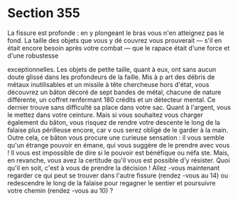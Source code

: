# Section 355

La fissure est profonde : en y plongeant le bras vous n'en
atteignez pas le fond. La taille des objets que vous y dé couvrez
vous prouverait — s'il en était encore besoin après votre combat
— que le rapace était d'une force et d'une robustesse

exceptionnelles. Les objets de petite taille, quant à eux, ont sans
aucun doute glissé dans les profondeurs de la faille. Mis à p art
des débris de métaux inutilisables et un missile à tête chercheuse
hors d'état, vous découvrez un bâton décoré de sept bandes de
métal, chacune de nature différente, un coffret renfermant 180
crédits et un détecteur mental. Ce  dernier trouve sans difficulté
sa place dans votre sac. Quant à l'argent, vous le mettez dans
votre ceinture. Mais si vous souhaitez vous charger également du
bâton, vous risquez de rendre votre descente le long de la falaise
plus périlleuse encore, car v ous serez obligé de le garder à la
main. Outre cela, ce bâton vous procure une curieuse sensation :
il vous semble qu'un étrange pouvoir en émane, qui vous suggère
de le prendre avec vous ! Il vous est impossible de dire si le
pouvoir est bénéfique ou néfa ste. Mais, en revanche, vous avez la
certitude qu'il vous est possible d'y résister. Quoi qu'il en soit,
c'est à vous de prendre la décision ! Allez -vous maintenant
regarder ce qui peut se trouver dans l'autre fissure (rendez -vous
au 14) ou redescendre le long de la falaise pour regagner le
sentier et poursuivre votre chemin (rendez -vous au 10) ?